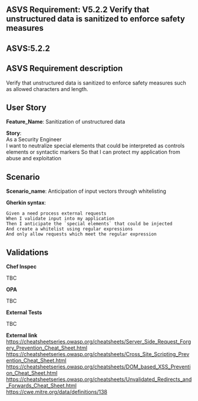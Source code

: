 ## ASVS Requirement: V5.2.2 Verify that unstructured data is sanitized to enforce safety measures
## ASVS:5.2.2

## ASVS Requirement description
Verify that unstructured data is sanitized to enforce safety measures such as allowed characters and length.

## User Story
**Feature_Name**: Sanitization of unstructured data

**Story**:\
As a Security Engineer\
I want to neutralize special elements that could be interpreted as controls elements or syntactic markers
So that I can protect my application from abuse and exploitation

## Scenario

**Scenario_name**: Anticipation of input vectors through whitelisting

**Gherkin syntax**:
```gherkin
Given a need process external requests
When I validate input into my application
Then I anticipate the `special elements` that could be injected
And create a whitelist using regular expressions
And only allow requests which meet the regular expression
```




## Validations

**Chef Inspec**

TBC

**OPA**

TBC

**External Tests**

TBC

**External link**
https://cheatsheetseries.owasp.org/cheatsheets/Server_Side_Request_Forgery_Prevention_Cheat_Sheet.html \
https://cheatsheetseries.owasp.org/cheatsheets/Cross_Site_Scripting_Prevention_Cheat_Sheet.html \
https://cheatsheetseries.owasp.org/cheatsheets/DOM_based_XSS_Prevention_Cheat_Sheet.html \
https://cheatsheetseries.owasp.org/cheatsheets/Unvalidated_Redirects_and_Forwards_Cheat_Sheet.html \
https://cwe.mitre.org/data/definitions/138